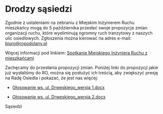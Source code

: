 # Drodzy sąsiedzi

Zgodnie z ustaleniami na zebraniu z Miejskim Inżynierem Ruchu mieszkańcy mogą do 5 października przesłać swoje propozycje zmian organizacji ruchu, które wyeliminują ogromny ruch tranzytowy z naszych ulic osiedlowych. 
Zgłoszenia można kierować na adres e-mail: [biuro@ropodolany.pl](mailto:biuro@ropodolany.pl)

Więcej informacji pod linkiem:
[Spotkanie Miejskiego Inżyniera Ruchu z mieszkańcami](https://podolany.info/aktualnosci/artykuly/384/spotkanie-miejskiego-inzyniera-ruchu-z-mieszkancami)

Zachęcamy do przesłania propozycji zmian. Poniżej linki do propozycji jakie już wysłaliśmy do RO, można się posłużyć ich treścią, aby zwiększyć presję na Radę Osiedla i pokazać, że jest nas więcej:

 - [Głosowanie ws. ul. Drwęskiego_wersja 1.docx](https://github.com/marekszczepansky/MIR/raw/master/G%C5%82osowanie%20ws.%20ul.%20Drwe%CC%A8skiego_wersja%201.docx)

 - [Głosowanie ws. ul. Drwęskiego_wersja 2.docx](https://github.com/marekszczepansky/MIR/raw/master/G%C5%82osowanie%20ws.%20ul.%20Drwe%CC%A8skiego_wersja%202.docx)

Sąsiedzi
